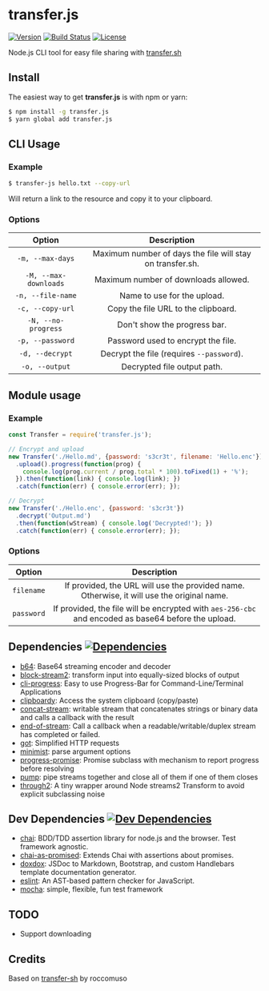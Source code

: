 # transfer.js

[![Version](https://img.shields.io/npm/v/transfer.js.svg)](https://www.npmjs.com/package/transfer.js)
[![Build Status](https://img.shields.io/travis/ObserverOfTime/transfer.js.svg)](https://travis-ci.org/ObserverOfTime/transfer.js)
[![License](https://img.shields.io/badge/license-ISC-blue.svg)](./LICENSE)

Node.js CLI tool for easy file sharing with [transfer.sh](https://transfer.sh)

## Install

The easiest way to get **transfer.js** is with npm or yarn:

```sh
$ npm install -g transfer.js
$ yarn global add transfer.js
```

## CLI Usage

### Example

```sh
$ transfer-js hello.txt --copy-url
```

Will return a link to the resource and copy it to your clipboard.

### Options

|        Option         |                        Description                        |
| :-------------------: | :-------------------------------------------------------: |
|   `-m, --max-days`    | Maximum number of days the file will stay on transfer.sh. |
| `-M, --max-downloads` |           Maximum number of downloads allowed.            |
|   `-n, --file-name`   |                Name to use for the upload.                |
|   `-c, --copy-url`    |            Copy the file URL to the clipboard.            |
|  `-N, --no-progress`  |               Don't show the progress bar.                |
|   `-p, --password`    |            Password used to encrypt the file.             |
|    `-d, --decrypt`    |         Decrypt the file (requires `--password`).         |
|    `-o, --output`     |                Decrypted file output path.                |

## Module usage

### Example

```javascript
const Transfer = require('transfer.js');

// Encrypt and upload
new Transfer('./Hello.md', {password: 's3cr3t', filename: 'Hello.enc'})
  .upload().progress(function(prog) {
    console.log(prog.current / prog.total * 100).toFixed(1) + '%');
  }).then(function(link) { console.log(link); })
  .catch(function(err) { console.error(err); });

// Decrypt
new Transfer('./Hello.enc', {password: 's3cr3t'})
  .decrypt('Output.md')
  .then(function(wStream) { console.log('Decrypted!'); })
  .catch(function(err) { console.error(err); });

```

### Options

|   Option   |                         Description                          |
| :--------: | :----------------------------------------------------------: |
| `filename` | If provided, the URL will use the provided name.<br>Otherwise, it will use the original name. |
| `password` | If provided, the file will be encrypted with `aes-256-cbc`<br>and encoded as base64 before the upload. |

## Dependencies [![Dependencies](https://img.shields.io/david/ObserverOfTime/transfer.js.svg)](https://david-dm.org/ObserverOfTime/transfer.js)

- [b64](https://ghub.io/b64): Base64 streaming encoder and decoder
- [block-stream2](https://ghub.io/block-stream2): transform input into equally-sized blocks of output
- [cli-progress](https://ghub.io/cli-progress): Easy to use Progress-Bar for Command-Line/Terminal Applications
- [clipboardy](https://ghub.io/clipboardy): Access the system clipboard (copy/paste)
- [concat-stream](https://ghub.io/concat-stream): writable stream that concatenates strings or binary data and calls a callback with the result
- [end-of-stream](https://ghub.io/end-of-stream): Call a callback when a readable/writable/duplex stream has completed or failed.
- [got](https://ghub.io/got): Simplified HTTP requests
- [minimist](https://ghub.io/minimist): parse argument options
- [progress-promise](https://ghub.io/progress-promise): Promise subclass with mechanism to report progress before resolving
- [pump](https://ghub.io/pump): pipe streams together and close all of them if one of them closes
- [through2](https://ghub.io/through2): A tiny wrapper around Node streams2 Transform to avoid explicit subclassing noise


## Dev Dependencies [![Dev Dependencies](https://img.shields.io/david/dev/ObserverOfTime/transfer.js.svg)](https://david-dm.org/ObserverOfTime/transfer.js?type=dev)

- [chai](https://ghub.io/chai): BDD/TDD assertion library for node.js and the browser. Test framework agnostic.
- [chai-as-promised](https://ghub.io/chai-as-promised): Extends Chai with assertions about promises.
- [doxdox](https://ghub.io/doxdox): JSDoc to Markdown, Bootstrap, and custom Handlebars template documentation generator.
- [eslint](https://ghub.io/eslint): An AST-based pattern checker for JavaScript.
- [mocha](https://ghub.io/mocha): simple, flexible, fun test framework

## TODO

- Support downloading

## Credits

Based on [transfer-sh](https://ghub.io/transfer-sh) by roccomuso

